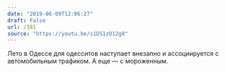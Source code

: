 ```yaml
---
date: "2019-06-09T12:06:27"
draft: False
url: /381
source: "https://youtu.be/s1DS1zO12g8"
---
```


Лето в Одессе для одесситов наступает внезапно и ассоциируется с  автомобильным трафиком. А еще — с мороженным.
